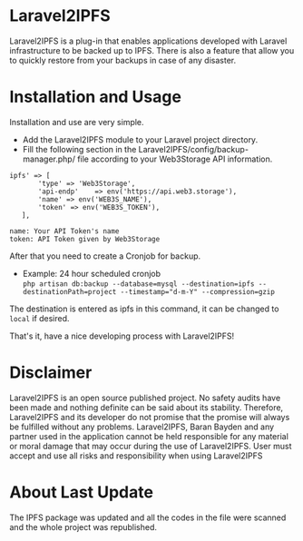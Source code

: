 # Laravel2IPFS
Laravel2IPFS is a plug-in that enables applications developed with Laravel infrastructure to be backed up to IPFS. There is also a feature that allow you to quickly restore from your backups in case of any disaster.

# Installation and Usage
Installation and use are very simple. 
- Add the Laravel2IPFS module to your Laravel project directory. 
- Fill the following section in the Laravel2IPFS/config/backup-manager.php/ file according to your Web3Storage API information.

 ```
 ipfs' => [
        'type' => 'Web3Storage',
        'api-endp'    => env('https://api.web3.storage'),
        'name' => env('WEB3S_NAME'),
        'token' => env('WEB3S_TOKEN'),
    ],  
```

```name: Your API Token's name``` <br>
```token: API Token given by Web3Storage```

After that you need to create a Cronjob for backup.

* Example: 24 hour scheduled cronjob
<br> ```php artisan db:backup --database=mysql --destination=ipfs --destinationPath=project --timestamp="d-m-Y" --compression=gzip```

The destination is entered as ipfs in this command, it can be changed to ```local``` if desired.

That's it, have a nice developing process with Laravel2IPFS!

# Disclaimer

Laravel2IPFS is an open source published project. No safety audits have been made and nothing definite can be said about its stability. Therefore, Laravel2IPFS and its developer do not promise that the promise will always be fulfilled without any problems. Laravel2IPFS, Baran Bayden and any partner used in the application cannot be held responsible for any material or moral damage that may occur during the use of Laravel2IPFS. User must accept and use all risks and responsibility when using Laravel2IPFS

# About Last Update
The IPFS package was updated and all the codes in the file were scanned and the whole project was republished.
